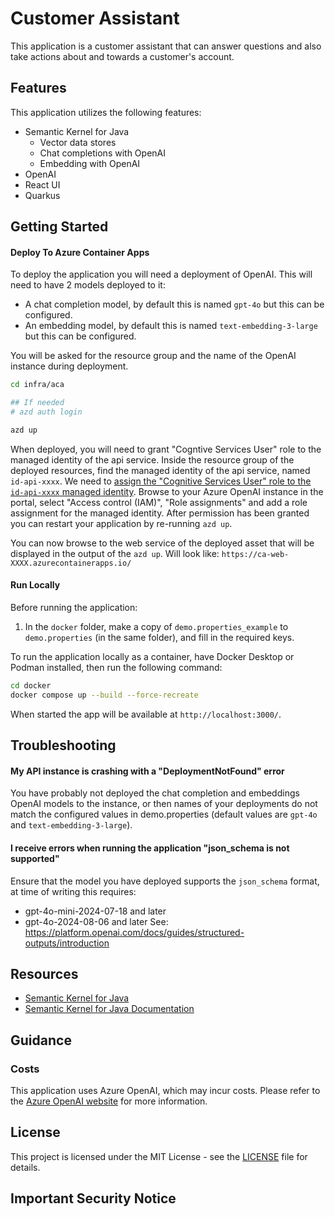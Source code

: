 # Customer Assistant

This application is a customer assistant that can answer questions and also take actions about and towards a customer's
account.

## Features

This application utilizes the following features:

- Semantic Kernel for Java
    - Vector data stores
    - Chat completions with OpenAI
    - Embedding with OpenAI
- OpenAI
- React UI
- Quarkus

## Getting Started

#### Deploy To Azure Container Apps

To deploy the application you will need a deployment of OpenAI. This will need to have 2 models deployed to it:

- A chat completion model, by default this is named `gpt-4o` but this can be configured.
- An embedding model, by default this is named `text-embedding-3-large` but this can be configured.

You will be asked for the resource group and the name of the OpenAI instance during deployment.

```bash
cd infra/aca

## If needed
# azd auth login

azd up
```

When deployed, you will need to grant "Cogntive Services User" role to the managed identity of the api service. Inside
the resource group of the deployed resources, find the managed identity of the api service, named `id-api-xxxx`.
We need to [assign the "Cognitive Services User" role to the
`id-api-xxxx` managed identity](https://learn.microsoft.com/en-us/entra/identity/managed-identities-azure-resources/how-to-assign-access-azure-resource?pivots=identity-mi-access-portal).
Browse to your Azure OpenAI instance in the portal, select "Access control (IAM)", "Role assignments" and add a role
assignment for the managed identity.
After permission has been granted you can restart your application by re-running `azd up`.

You can now browse to the web service of the deployed asset that will be displayed in the output of the `azd up`. Will
look like: `https://ca-web-XXXX.azurecontainerapps.io/`

#### Run Locally

Before running the application:

1. In the `docker` folder, make a copy of `demo.properties_example` to `demo.properties` (in the same folder), and fill
   in the required keys.

To run the application locally as a container, have Docker Desktop or Podman installed, then run the following command:

```bash
cd docker
docker compose up --build --force-recreate
```

When started the app will be available at `http://localhost:3000/`.

## Troubleshooting

#### My API instance is crashing with a "DeploymentNotFound" error

You have probably not deployed the chat completion and embeddings OpenAI models to the instance, or then names of your
deployments do not match the configured values in demo.properties (default values are `gpt-4o` and `text-embedding-3-large`).

#### I receive errors when running the application "json_schema is not supported"

Ensure that the model you have deployed supports the `json_schema` format, at time of writing this requires:
- gpt-4o-mini-2024-07-18 and later
- gpt-4o-2024-08-06 and later
See: https://platform.openai.com/docs/guides/structured-outputs/introduction

## Resources

- [Semantic Kernel for Java](https://github.com/microsoft/semantic-kernel-java)
- [Semantic Kernel for Java Documentation](https://learn.microsoft.com/en-us/semantic-kernel/)

## Guidance

### Costs

This application uses Azure OpenAI, which may incur costs. Please refer to
the [Azure OpenAI website](https://azure.microsoft.com/en-us/pricing/details/cognitive-services/openai-service/) for
more information.

## License

This project is licensed under the MIT License - see the [LICENSE](LICENSE) file for details.

## Important Security Notice

